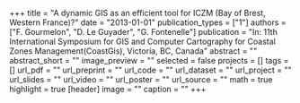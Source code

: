 +++
title = "A dynamic GIS as an efficient tool for ICZM (Bay of Brest, Western France)?"
date = "2013-01-01"
publication_types = ["1"]
authors = ["F. Gourmelon", "D. Le Guyader", "G. Fontenelle"]
publication = "In: 11th International Symposium for GIS and Computer Cartography for Coastal Zones Management(CoastGis), Victoria, BC, Canada"
abstract = ""
abstract_short = ""
image_preview = ""
selected = false
projects = []
tags = []
url_pdf = ""
url_preprint = ""
url_code = ""
url_dataset = ""
url_project = ""
url_slides = ""
url_video = ""
url_poster = ""
url_source = ""
math = true
highlight = true
[header]
image = ""
caption = ""
+++
